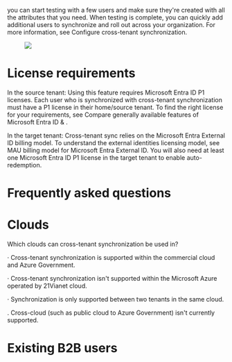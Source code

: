 you can start testing with a few users and make sure they're created with all the attributes that you need. When testing is complete, you can quickly add additional users to synchronize and roll out across your organization. For more information, see Configure cross-tenant synchronization.

<figure>

![](figures/0)

<!-- FigureContent="Source tenant Cross-tenant synchronization Target tenant Outbound access settings :selected: Automatically redeem invitations Inbound access settings :selected: Allow users sync into this tenant :selected: > Automatically redeem invitations" -->

</figure>



# License requirements

In the source tenant: Using this feature requires Microsoft Entra ID P1 licenses. Each user who is synchronized with cross-tenant synchronization must have a P1 license in their home/source tenant. To find the right license for your requirements, see Compare generally available features of Microsoft Entra ID & .

In the target tenant: Cross-tenant sync relies on the Microsoft Entra External ID billing model. To understand the external identities licensing model, see MAU billing model for Microsoft Entra External ID. You will also need at least one Microsoft Entra ID P1 license in the target tenant to enable auto-redemption.


# Frequently asked questions


# Clouds

Which clouds can cross-tenant synchronization be used in?

· Cross-tenant synchronization is supported within the commercial cloud and Azure Government.

· Cross-tenant synchronization isn't supported within the Microsoft Azure operated by 21Vianet cloud.

· Synchronization is only supported between two tenants in the same cloud.

. Cross-cloud (such as public cloud to Azure Government) isn't currently supported.


# Existing B2B users

<!-- PageFooter="Will cross-tenant synchronization manage existing B2B users?" -->
